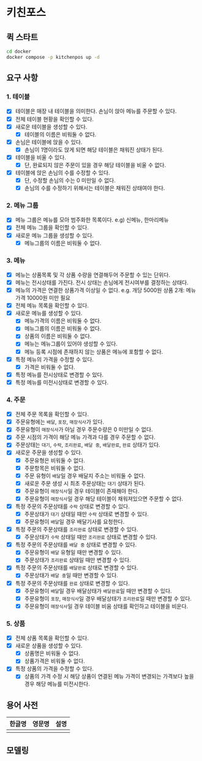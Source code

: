 # 키친포스

## 퀵 스타트

```sh
cd docker
docker compose -p kitchenpos up -d
```

## 요구 사항

### 1. 테이블

- [x] 테이블은 매장 내 테이블을 의미한다. 손님이 앉아 메뉴를 주문할 수 있다.
- [x] 전체 테이블 현황을 확인할 수 있다.
- [x] 새로운 테이블을 생성할 수 있다.
    - [x] 테이블의 이름은 비워둘 수 없다.
- [x] 손님은 테이블에 앉을 수 있다.
    - [x] 손님이 1명이라도 앉게 되면 해당 테이블은 채워진 상태가 된다.
- [x] 테이블을 비울 수 있다.
    - [x] 단, 완료되지 않은 주문이 있을 경우 해당 테이블을 비울 수 없다.
- [x] 테이블에 앉은 손님의 수를 수정할 수 있다.
    - [x] 단, 수정할 손님의 수는 0 미만일 수 없다.
    - [x] 손님의 수를 수정하기 위해서는 테이블은 채워진 상태여야 한다.

### 2. 메뉴 그룹

- [x] 메뉴 그룹은 메뉴를 모아 범주화한 목록이다. e.g) 신메뉴, 한마리메뉴
- [x] 전체 메뉴 그룹을 확인할 수 있다.
- [x] 새로운 메뉴 그룹을 생성할 수 있다.
    - [x] 메뉴그룹의 이름은 비워둘 수 없다.

### 3. 메뉴

- [x] 메뉴는 상품목록 및 각 상품 수량을 연결해두어 주문할 수 있는 단위다.
- [x] 메뉴는 전시상태를 가진다. 전시 상태는 손님에게 전시여부를 결정하는 상태다.
- [x] 메뉴의 가격은 연결한 상품가격 이상일 수 없다. e.g. 개당 5000원 상품 2개: 메뉴가격 10000원 미만 필요
- [x] 전체 메뉴 목록을 확인할 수 있다.
- [x] 새로운 메뉴를 생성할 수 있다.
    - [x] 메뉴가격의 이름은 비워둘 수 없다.
    - [x] 메뉴그룹의 이름은 비워둘 수 없다.
    - [x] 상품의 이름은 비워둘 수 없다.
    - [x] 메뉴는 메뉴그룹이 있어야 생성할 수 있다.
    - [x] 메뉴 등록 시점에 존재하지 않는 상품은 메뉴에 포함할 수 없다.
- [x] 특정 메뉴의 가격을 수정할 수 있다.
    - [x] 가격은 비워둘 수 없다.
- [x] 특정 메뉴를 전시상태로 변경할 수 있다.
- [x] 특정 메뉴를 미전시상태로 변경할 수 있다.

### 4. 주문

- [x] 전체 주문 목록을 확인할 수 있다.
- [x] 주문유형에는 `배달`, `포장`, `매장식사`가 있다.
- [x] 주문유형이 `매장식사`가 아닐 경우 주문수량은 0 미만일 수 없다.
- [x] 주문 시점의 가격이 해당 메뉴 가격과 다를 경우 주문할 수 없다.
- [x] 주문상태는 `대기`, `수락`, `조리완료`, `배달 중`, `배달완료`, `완료` 상태가 있다.
- [x] 새로운 주문을 생성할 수 있다.
    - [x] 주문유형은 비워둘 수 없다.
    - [x] 주문항목은 비워둘 수 없다.
    - [x] 주문 유형이 `배달`일 경우 배달지 주소는 비워둘 수 없다.
    - [x] 새로운 주문 생성 시 최초 주문상태는 `대기` 상태가 된다.
    - [x] 주문유형이 `매장식사`일 경우 테이블이 존재해야 한다.
    - [x] 주문유형이 `매장식사`일 경우 해당 테이블이 채워져있으면 주문할 수 없다.
- [x] 특정 주문의 주문상태를 `수락` 상태로 변경할 수 있다.
    - [x] 주문상태가 `대기` 상태일 때만 `수락` 상태로 변경할 수 있다.
    - [x] 주문유형이 `배달`일 경우 배달기사를 요청한다.
- [x] 특정 주문의 주문상태를 `조리완료` 상태로 변경할 수 있다.
    - [x] 주문상태가 `수락` 상태일 때만 `조리완료` 상태로 변경할 수 있다.
- [x] 특정 주문의 주문상태를 `배달 중` 상태로 변경할 수 있다.
    - [x] 주문유형이 `배달` 유형일 때만 변경할 수 있다.
    - [x] 주문상태가 `조리완료` 상태일 때만 변경할 수 있다.
- [x] 특정 주문의 주문상태를 `배달완료` 상태로 변경할 수 있다.
    - [x] 주문상태가 `배달 중`일 때만 변경할 수 있다.
- [x] 특정 주문의 주문상태를 `완료` 상태로 변경할 수 있다.
    - [x] 주문유형이 `배달`일 경우 배달상태가 `배달완료`일 때만 변경할 수 있다.
    - [x] 주문유형이 `포장`, `매장식사`일 경우 배달상태가 `조리완료`일 때만 변경할 수 있다.
    - [x] 주문유형이 `매장식사`일 경우 테이블 비움 상태를 확인하고 테이블을 비운다.

### 5. 상품

- [x] 전체 상품 목록을 확인할 수 있다.
- [x] 새로운 상품을 생성할 수 있다.
    - [x] 상품명은 비워둘 수 없다.
    - [x] 상품가격은 비워둘 수 없다.
- [x] 특정 상품의 가격을 수정할 수 있다.
    - [x] 상품의 가격 수정 시 해당 상품이 연결된 메뉴 가격이 변경되는 가격보다 높을 경우 해당 메뉴를 미전시한다.

## 용어 사전

| 한글명 | 영문명 | 설명 |
| --- | --- | --- |
|  |  |  |

## 모델링

